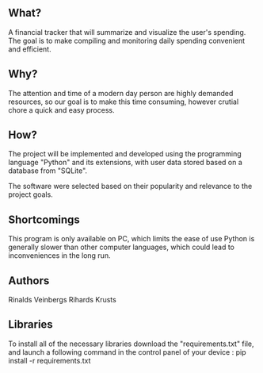 ## What?

A financial tracker that will summarize and visualize the user's spending. The goal is to make compiling and monitoring daily spending convenient and efficient.


## Why?

The attention and time of a modern day person are highly demanded resources, so our goal is to make this time consuming, however crutial chore a quick and easy process.

## How?

The project will be implemented and developed using the programming language "Python" and its extensions, with user data stored based on a database from "SQLite".

The software were selected based on their popularity and relevance to the project goals.

## Shortcomings

This program is only available on PC, which limits the ease of use
Python is generally slower than other computer languages, which could lead to inconveniences in the long run.

## Authors

Rinalds Veinbergs
Rihards Krusts

## Libraries

To install all of the necessary libraries download the "requirements.txt" file,
and launch a following command in the control panel of your device : pip install -r requirements.txt
